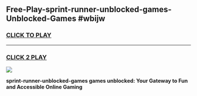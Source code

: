 
## Free-Play-sprint-runner-unblocked-games-Unblocked-Games #wbijw
<h3>
<a href="https://news.freeplayer.one?title=sprint-runner-unblocked-games&ref=8M">CLICK TO PLAY</a></h3>
<hr>

<h3>
<a href="https://news.freeplayer.one?title=sprint-runner-unblocked-games&ref=8M">CLICK 2 PLAY</a>
  
</h3>

<a href="https://news.freeplayer.one?title=sprint-runner-unblocked-games&ref=8M"><img src="https://clearcache.store/games.png"></a>


**sprint-runner-unblocked-games games unblocked: Your Gateway to Fun and Accessible Online Gaming**
